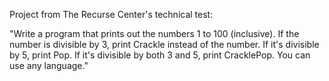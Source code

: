Project from The Recurse Center's technical test: 

"Write a program that prints
out the numbers 1 to 100 (inclusive).
If the number is divisible by 3, print
Crackle instead of the number.
If it's divisible by 5, print Pop.
If it's divisible by both 3 and 5, print CracklePop.
You can use any language." 
